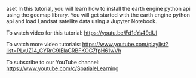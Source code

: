 
aset
In this tutorial, you will learn how to install the earth engine python api using the geemap library. You will get started with the earth engine python api and load Landsat satellite data using a Jupyter Notebook.

To watch video for this tutorial: https://youtu.be/Fd1eYs49dUI

To watch more video tutorials: https://www.youtube.com/playlist?list=PLyJZ14_CYRrC9IElaGRBFKOG7fpH61wVh

To subscribe to our YouTube channel: https://www.youtube.com/c/SpatialeLearning

